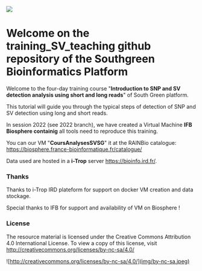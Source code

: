 ![](http://www.southgreen.fr/sites/southgreen.fr/themes/southgreen/logo.png)
# Welcome on the training_SV_teaching github repository of the Southgreen Bioinformatics Platform

Welcome to the four-day training course "__Introduction to SNP and SV detection analysis using short and long reads__" of South Green platform.

This tutorial will guide you through the typical steps of detection of SNP and SV detection using long and short reads.

In session 2022 (see 2022 branch), we have created a Virtual Machine **IFB Biosphere containig** all tools need to reproduce this training.

You can our VM "**CoursAnalysesSVSG**" it at the RAINBio catalogue: https://biosphere.france-bioinformatique.fr/catalogue/

Data used are hosted in a **i-Trop** server https://bioinfo.ird.fr/.

### Thanks

Thanks to i-Trop IRD plateform for support on docker VM creation and data stockage. 

Special thanks to IFB for support and availability of VM on Biosphere ! 

### License

The resource material is licensed under the Creative Commons Attribution 4.0 International License. To view a copy of this license, visit http://creativecommons.org/licenses/by-nc-sa/4.0/

![http://creativecommons.org/licenses/by-nc-sa/4.0/](img/by-nc-sa.jpeg)
